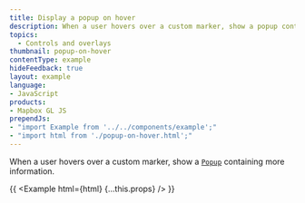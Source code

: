 ```yaml
---
title: Display a popup on hover
description: When a user hovers over a custom marker, show a popup containing more information.
topics:
  - Controls and overlays
thumbnail: popup-on-hover
contentType: example
hideFeedback: true
layout: example
language:
- JavaScript
products:
- Mapbox GL JS
prependJs:
- "import Example from '../../components/example';"
- "import html from './popup-on-hover.html';"
---
```


When a user hovers over a custom marker, show a [`Popup`](https://maplibre.org/maplibre-gl-js-docs/api/markers/#popup) containing more information.

{{ <Example html={html} {...this.props} /> }}
